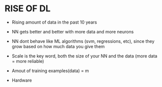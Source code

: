 # RISE OF DL

- Rising amount of data in the past 10 years

- NN gets better and better with more data and more neurons

- NN dont behave like ML algorithms (svm, regressions, etc), since they grow based on how much data you give them

- Scale is the key word, both the size of your NN and the data (more data = more reliable)

- Amout of training examples(data) = m

- Hardware 

